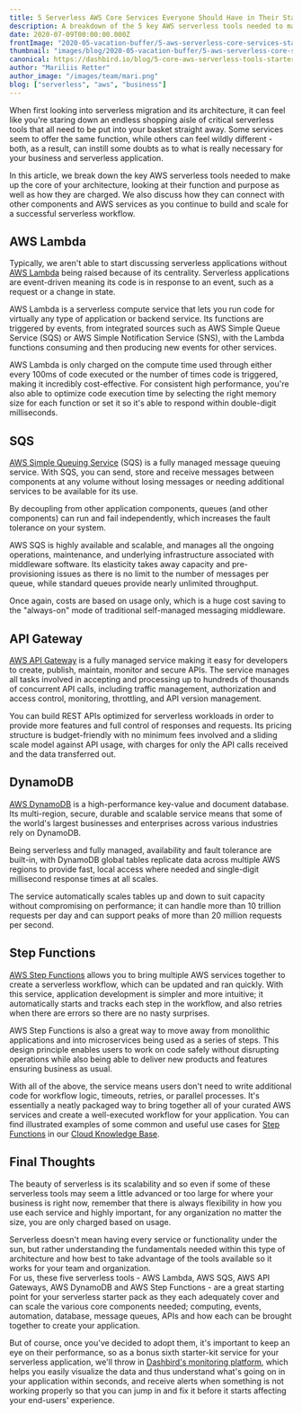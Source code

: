 ```yaml
---
title: 5 Serverless AWS Core Services Everyone Should Have in Their Starter Toolkit
description: A breakdown of the 5 key AWS serverless tools needed to make up the core of your serverless architecture's starterkit. Looking at their function and purpose as well as how they are charged.
date: 2020-07-09T00:00:00.000Z
frontImage: "2020-05-vacation-buffer/5-aws-serverless-core-services-starter-toolkit.png"
thumbnail: "images/blog/2020-05-vacation-buffer/5-aws-serverless-core-services-starter-toolkit.png"
canonical: https://dashbird.io/blog/5-core-aws-serverless-tools-starterkit/
author: "Mariliis Retter"
author_image: "/images/team/mari.png"
blog: ["serverless", "aws", "business"]
---
```


When first looking into serverless migration and its architecture, it can feel like you're staring down an endless shopping aisle of critical serverless tools that all need to be put into your basket straight away. Some services seem to offer the same function, while others can feel wildly different - both, as a result, can instill some doubts as to what is really necessary for your business and serverless application.

In this article, we break down the key AWS serverless tools needed to make up the core of your architecture, looking at their function and purpose as well as how they are charged. We also discuss how they can connect with other components and AWS services as you continue to build and scale for a successful serverless workflow.

## AWS Lambda 

Typically, we aren't able to start discussing serverless applications without [AWS Lambda](https://dashbird.io/knowledge-base/aws-lambda/anatomy-of-a-lambda-function/) being raised because of its centrality. Serverless applications are event-driven meaning its code is in response to an event, such as a request or a change in state.

AWS Lambda is a serverless compute service that lets you run code for virtually any type of application or backend service. Its functions are triggered by events, from integrated sources such as AWS Simple Queue Service (SQS) or AWS Simple Notification Service (SNS), with the Lambda functions consuming and then producing new events for other services.

AWS Lambda is only charged on the compute time used through either every 100ms of code executed or the number of times code is triggered, making it incredibly cost-effective. For consistent high performance, you're also able to optimize code execution time by selecting the right memory size for each function or set it so it's able to respond within double-digit milliseconds.

## SQS

[AWS Simple Queuing Service](https://dashbird.io/knowledge-base/sqs/intro-to-sqs-queue-service/) (SQS) is a fully managed message queuing service. With SQS, you can send, store and receive messages between components at any volume without losing messages or needing additional services to be available for its use.

By decoupling from other application components, queues (and other components) can run and fail independently, which increases the fault tolerance on your system.

AWS SQS is highly available and scalable, and manages all the ongoing operations, maintenance, and underlying infrastructure associated with middleware software. Its elasticity takes away capacity and pre-provisioning issues as there is no limit to the number of messages per queue, while standard queues provide nearly unlimited throughput.

Once again, costs are based on usage only, which is a huge cost saving to the "always-on" mode of traditional self-managed messaging middleware.

## API Gateway

[AWS API Gateway](https://dashbird.io/knowledge-base/api-gateway/what-is-an-api-gateway/) is a fully managed service making it easy for developers to create, publish, maintain, monitor and secure APIs. The service manages all tasks involved in accepting and processing up to hundreds of thousands of concurrent API calls, including traffic management, authorization and access control, monitoring, throttling, and API version management.

You can build REST APIs optimized for serverless workloads in order to provide more features and full control of responses and requests. Its pricing structure is budget-friendly with no minimum fees involved and a sliding scale model against API usage, with charges for only the API calls received and the data transferred out.

## DynamoDB

[AWS DynamoDB](https://dashbird.io/knowledge-base/dynamodb/overview-and-main-concepts/) is a high-performance key-value and document database. Its multi-region, secure, durable and scalable service means that some of the world's largest businesses and enterprises across various industries rely on DynamoDB.

Being serverless and fully managed, availability and fault tolerance are built-in, with DynamoDB global tables replicate data across multiple AWS regions to provide fast, local access where needed and single-digit millisecond response times at all scales.

The service automatically scales tables up and down to suit capacity without compromising on performance; it can handle more than 10 trillion requests per day and can support peaks of more than 20 million requests per second.

## Step Functions

[AWS Step Functions](https://dashbird.io/knowledge-base/step-functions/what-is-aws-step-functions/) allows you to bring multiple AWS services together to create a serverless workflow, which can be updated and ran quickly. With this service, application development is simpler and more intuitive; it automatically starts and tracks each step in the workflow, and also retries when there are errors so there are no nasty surprises.

AWS Step Functions is also a great way to move away from monolithic applications and into microservices being used as a series of steps. This design principle enables users to work on code safely without disrupting operations while also being able to deliver new products and features ensuring business as usual.

With all of the above, the service means users don't need to write additional code for workflow logic, timeouts, retries, or parallel processes. It's essentially a neatly packaged way to bring together all of your curated AWS services and create a well-executed workflow for your application. You can find illustrated examples of some common and useful use cases for [Step Functions](https://dashbird.io/knowledge-base/step-functions/use-cases-for-aws-step-functions/) in our [Cloud Knowledge Base](https://dashbird.io/knowledge-base/).

## Final Thoughts

The beauty of serverless is its scalability and so even if some of these serverless tools may seem a little advanced or too large for where your business is right now, remember that there is always flexibility in how you use each service and highly important, for any organization no matter the size, you are only charged based on usage.

Serverless doesn't mean having every service or functionality under the sun, but rather understanding the fundamentals needed within this type of architecture and how best to take advantage of the tools available so it works for your team and organization.\
For us, these five serverless tools - AWS Lambda, AWS SQS, AWS API Gateways, AWS DynamoDB and AWS Step Functions - are a great starting point for your serverless starter pack as they each adequately cover and can scale the various core components needed; computing, events, automation, database, message queues, APIs and how each can be brought together to create your application. 

But of course, once you've decided to adopt them, it's important to keep an eye on their performance, so as a bonus sixth starter-kit service for your serverless application, we'll throw in [Dashbird's monitoring platform](https://dashbird.io/features/), which helps you easily visualize the data and thus understand what's going on in your application within seconds, and receive alerts when something is not working properly so that you can jump in and fix it before it starts affecting your end-users' experience.
